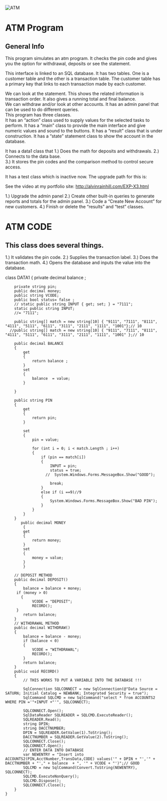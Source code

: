 ![ATM](https://github.com/alvinhill/experience/assets/132315899/bc84c35b-c296-4af2-b648-18a6c328f8b0)


# ATM Program
## General Info
This program simulates an atm program.  It checks the pin code and gives you the option for withdrawal, deposits or see the statement.

This interface is linked to an SQL database.  It has two tables.  One is a customer table and the other is a transaction table.  The customer table has a primary key that links to each transaction made by each customer.

We can look at the statement.  This shows the related information is transaction order.  It also gives a running total and final balance.  
We can withdraw and/or look at other accounts.
It has an admin panel that can be used to do different queries.  
This program has three classes.  
It has an “action” class used to supply values for the selected tasks to perform.
It has a “main” class to provide the main interface and give numeric values and sound to the buttons.
It has a “result” class that is under construction.
It has a “state” statement class to show the account in the database.

It has a data1 class that 
1.)	Does the math for deposits and withdrawals.
2.)	 Connects to the data base.   
3.)	It stores the pin codes and the comparison method to control secure access.

It has a test class which is inactive now.
The upgrade path for this is:

See the video at my portfolio site:  http://alvinrainhill.com/EXP-X3.html

1.)	Upgrade the admin panel
2.)	Create other built-in queries to generate reports and totals for the admin panel.
3.)	Code a “Create New Account” for new customers.
4.)	Finish or delete the “results” and “test” classes.

# ATM CODE
## This class does several things.

1.)	It validates the pin code.
2.)	Supplies the transaction label.
3.)	Does the transaction math.
4.)	Opens the database and inputs the value into the database.

 class DATA1
    {
        private decimal balance ;

        private string pin;
        public decimal money;
        public string VCODE;
        public bool status= false ;
        // static public string INPUT { get; set; } = "7111";
        static public string INPUT;
        //= "7111";

        public string[] match = new string[10] { "9111", "7111", "8111", "4111", "5111", "6111", "3111", "2111", "1111", "1001"};// 10
      //public string[] match = new string[10] { "9111", "7111", "8111", "4111", "5111", "6111", "3111", "2111", "1111", "1001" };// 10

        public decimal BALANCE
        {
            get
            {
                return balance ;
            }
            set
            {
                balance  = value;
            }

        }

        public string PIN
        {
            get
            {
                return pin;
            }

            set
            {
                pin = value;

                for (int i = 0; i < match.Length ; i++)
                {
                    if (pin == match[i])
                    {
                        INPUT = pin;
                        status = true;
                      //  System.Windows.Forms.MessageBox.Show("GOOD");
                        
                        break;
                    }
                    else if (i ==9)//9
                    {
                        System.Windows.Forms.MessageBox.Show("BAD PIN");
                    }
                }
            }
        }
           public decimal MONEY
            {
            get
            {
                return money;
            }
            set
            {
                money = value;
            }
            }

        // DEPOSIT METHOD
        public decimal DEPOSIT()
        {
            balance = balance + money;
         if (money > 0)
           {
                VCODE = "DEPOSIT";
                RECORD();
         }
            return balance;
        }
        // WITHDRAWAL METHOD
        public decimal WITHDRAW()
        {
            balance = balance - money;
            if (balance < 0)
            {
                VCODE = "WITHDRAWAL";
                RECORD();
            }
            return balance;
        }
        public void RECORD()
        {
            // THIS WORKS TO PUT A VARIABLE INTO THE DATABASE !!!
           
            SqlConnection SQLCONNECT = new SqlConnection(@"Data Source = SATURN; Initial Catalog = NEWBANK; Integrated Security = true");
            SqlCommand SQLCMD = new SqlCommand("select * from ACCOUNTS2 WHERE PIN ='"+INPUT +"'", SQLCONNECT);

            SQLCONNECT.Open();
            SqlDataReader SQLREADER = SQLCMD.ExecuteReader();
            SQLREADER.Read();
            string DPIN;
            string DACCTNUMBER;
            DPIN = SQLREADER.GetValue(1).ToString();
            DACCTNUMBER = SQLREADER.GetValue(2).ToString();
            SQLCONNECT.Close();
            SQLCONNECT.Open();
            // ENTER DATA INTO DATABASE
            var NEWENTRY = "Insert into ACCOUNTS2(PIN,AcctNumber,TransData,CODE) values('" + DPIN + "','" + DACCTNUMBER + "'," + balance  + ", '" + VCODE + "')";// GOOD
            SQLCMD = new SqlCommand(Convert.ToString(NEWENTRY), SQLCONNECT);
            SQLCMD.ExecuteNonQuery();
            SQLCMD.Dispose();
            SQLCONNECT.Close();
        }
    }
